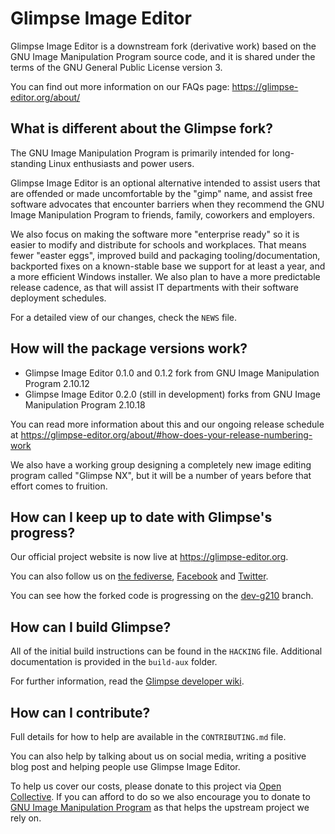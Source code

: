 # Glimpse Image Editor
Glimpse Image Editor is a downstream fork (derivative work) based on the GNU Image Manipulation Program source code, and it is shared under the terms of the GNU General Public License version 3. 

You can find out more information on our FAQs page: https://glimpse-editor.org/about/

## What is different about the Glimpse fork?
The GNU Image Manipulation Program is primarily intended for long-standing Linux enthusiasts and power users.

Glimpse Image Editor is an optional alternative intended to assist users that are offended or made uncomfortable by the "gimp" name, and assist free software advocates that encounter barriers when they recommend the GNU Image Manipulation Program to friends, family, coworkers and employers.

We also focus on making the software more "enterprise ready" so it is easier to modify and distribute for schools and workplaces. That means fewer "easter eggs", improved build and packaging tooling/documentation, backported fixes on a known-stable base we support for at least a year, and a more efficient Windows installer. We also plan to have a more predictable release cadence, as that will assist IT departments with their software deployment schedules.

For a detailed view of our changes, check the `NEWS` file.

## How will the package versions work?
* Glimpse Image Editor 0.1.0 and 0.1.2 fork from GNU Image Manipulation Program 2.10.12
* Glimpse Image Editor 0.2.0 (still in development) forks from GNU Image Manipulation Program 2.10.18

You can read more information about this and our ongoing release schedule at https://glimpse-editor.org/about/#how-does-your-release-numbering-work

We also have a working group designing a completely new image editing program called "Glimpse NX", but it will be a number of years before that effort comes to fruition.

## How can I keep up to date with Glimpse's progress?
Our official project website is now live at https://glimpse-editor.org.

You can also follow us on [the fediverse](https://mastodon.art/@glimpse), [Facebook](https://www.facebook.com/glimpse.editor) and [Twitter](https://twitter.com/glimpse_editor).

You can see how the forked code is progressing on the [dev-g210](https://github.com/glimpse-editor/Glimpse/tree/dev-g210) branch.

## How can I build Glimpse?
All of the initial build instructions can be found in the `HACKING` file. Additional documentation is provided in the `build-aux` folder.

For further information, read the [Glimpse developer wiki](https://wiki.glimpse-editor.org/index.php?title=Building_Glimpse).

## How can I contribute?
Full details for how to help are available in the `CONTRIBUTING.md` file.

You can also help by talking about us on social media, writing a positive blog post and helping people use Glimpse Image Editor.

To help us cover our costs, please donate to this project via [Open Collective](https://opencollective.com/glimpse). If you can afford to do so we also encourage you to donate to [GNU Image Manipulation Program](https://www.gimp.org/donating/) as that helps the upstream project we rely on.
